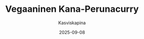 ---
title: "Vegaani­nen Kana-Peruna­curry"
image: "https://vegaanibotti.lauravuo.me/2025/09/2025-09-08_small.png"
date: 2025-09-08
receipt_url: "https://kasviskapina.fi/reseptit/vegaaninen-kana-perunacurry"
author: "Kasviskapina"
---